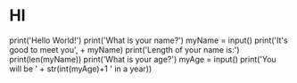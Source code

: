 # HI
print('Hello World!')
print('What is your name?')
myName = input()
print('It's good to meet you', + myName)
print('Length of your name is:')
print(len(myName))
print('What is your age?')
myAge = input()
print('You will be ' +  str(int(myAge)+1 ' in a year))

